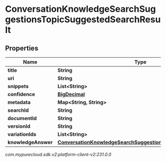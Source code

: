 # ConversationKnowledgeSearchSuggestionsTopicSuggestedSearchResult


## Properties

| Name | Type | Description | Notes |
| ------------ | ------------- | ------------- | ------------- |
| **title** | **String** |  |  [optional] |
| **uri** | **String** |  |  [optional] |
| **snippets** | **List&lt;String&gt;** |  |  [optional] |
| **confidence** | [**BigDecimal**](BigDecimal) |  |  [optional] |
| **metadata** | **Map&lt;String, String&gt;** |  |  [optional] |
| **searchId** | **String** |  |  [optional] |
| **documentId** | **String** |  |  [optional] |
| **versionId** | **String** |  |  [optional] |
| **variationIds** | **List&lt;String&gt;** |  |  [optional] |
| **knowledgeAnswer** | [**ConversationKnowledgeSearchSuggestionsTopicKnowledgeAnswer**](ConversationKnowledgeSearchSuggestionsTopicKnowledgeAnswer) |  |  [optional] |




_com.mypurecloud.sdk.v2:platform-client-v2:231.0.0_
